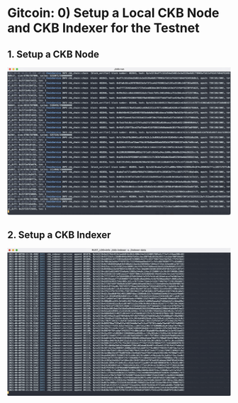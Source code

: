 # Gitcoin: 0) Setup a Local CKB Node and CKB Indexer for the Testnet

## 1. Setup a CKB Node

![](node.png)

## 2. Setup a CKB Indexer

![](indexer.png)